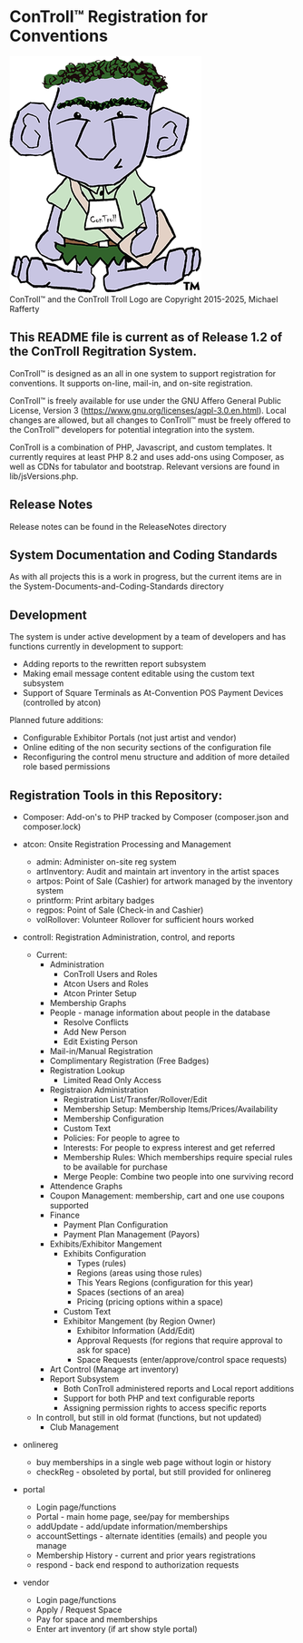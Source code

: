 # ConTroll™  Registration for Conventions
![Control Troll Logo](onlinereg/lib/ConTroll.png)\
ConTroll™ and the ConTroll Troll Logo are Copyright 2015-2025, Michael Rafferty

## This README file is current as of Release 1.2 of the ConTroll Regitration System.

ConTroll™ is designed as an all in one system to support registration for conventions.  It supports on-line, mail-in, and on-site registration.

ConTroll™ is freely available for use under the GNU Affero General Public License, Version 3 (https://www.gnu.org/licenses/agpl-3.0.en.html). Local changes are allowed, but all changes to ConTroll™ must be freely offered to the ConTroll™ developers for potential integration into the system.

ConTroll is a combination of PHP, Javascript, and custom templates.  It currently requires at least PHP 8.2 and uses add-ons using Composer, as well as CDNs 
for tabulator and bootstrap.  Relevant versions are found in lib/jsVersions.php.

## Release Notes

Release notes can be found in the ReleaseNotes directory

## System Documentation and Coding Standards

As with all projects this is a work in progress, but the current items are in the System-Documents-and-Coding-Standards directory

## Development

The system is under active development by a team of developers and has functions currently in development to support:
- Adding reports to the rewritten report subsystem
- Making email message content editable using the custom text subsystem
- Support of Square Terminals as At-Convention POS Payment Devices (controlled by atcon)

Planned future additions:
- Configurable Exhibitor Portals (not just artist and vendor)
- Online editing of the non security sections of the configuration file
- Reconfiguring the control menu structure and addition of more detailed role based permissions

## Registration Tools in this Repository:

- Composer: Add-on's to PHP tracked by Composer (composer.json and composer.lock)
- atcon: Onsite Registration Processing and Management
  - admin: Administer on-site reg system
  - artInventory: Audit and maintain art inventory in the artist spaces
  - artpos: Point of Sale (Cashier) for artwork managed by the inventory system
  - printform: Print arbitary badges
  - regpos: Point of Sale (Check-in and Cashier)
  - volRollover: Volunteer Rollover for sufficient hours worked

- controll: Registration Administration, control, and reports
  - Current:
    - Administration
      - ConTroll Users and Roles
      - Atcon Users and Roles
      - Atcon Printer Setup
    - Membership Graphs
    - People - manage information about people in the database
      - Resolve Conflicts
      - Add New Person
      - Edit Existing Person
    - Mail-in/Manual Registration
    - Complimentary Registration (Free Badges)
    - Registration Lookup
      - Limited Read Only Access
    - Registraion Administration
      - Registration List/Transfer/Rollover/Edit
      - Membership Setup: Membership Items/Prices/Availability
      - Membership Configuration
      - Custom Text
      - Policies: For people to agree to
      - Interests: For people to express interest and get referred
      - Membership Rules: Which memberships require special rules to be available for purchase
      - Merge People: Combine two people into one surviving record
    - Attendence Graphs
    - Coupon Management: membership, cart and one use coupons supported
    - Finance
      - Payment Plan Configuration
      - Payment Plan Management (Payors)
    - Exhibits/Exhibitor Mangement
      - Exhibits Configuration
        - Types (rules)
        - Regions (areas using those rules)
        - This Years Regions (configuration for this year)
        - Spaces (sections of an area)
        - Pricing (pricing options within a space)
      - Custom Text
      - Exhibitor Mangement (by Region Owner)
        - Exhibitor Information (Add/Edit)
        - Approval Requests (for regions that require approval to ask for space)
        - Space Requests (enter/approve/control space requests)
    - Art Control (Manage art inventory)
    - Report Subsystem
      - Both ConTroll administered reports and Local report additions
      - Support for both PHP and text configurable reports
      - Assigning permission rights to access specific reports
  - In controll, but still in old format (functions, but not updated)
    - Club Management
- onlinereg
  - buy memberships in a single web page without login or history
  - checkReg - obsoleted by portal, but still provided for onlinereg
- portal
  - Login page/functions
  - Portal - main home page, see/pay for memberships
  - addUpdate - add/update information/memberships
  - accountSettings - alternate identities (emails) and people you manage
  - Membership History - current and prior years registrations
  - respond - back end respond to authorization requests
- vendor
  - Login page/functions
  - Apply / Request Space
  - Pay for space and memberships
  - Enter art inventory (if art show style portal)
